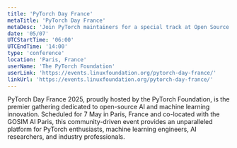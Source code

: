```yaml
---
title: 'PyTorch Day France'
metaTitle: 'PyTorch Day France'
metaDesc: 'Join PyTorch maintainers for a special track at Open Source Summit North America 2025'
date: '05/07'
UTCStartTime: '06:00'
UTCEndTime: '14:00'
type: 'conference'
location: 'Paris, France'
userName: 'The PyTorch Foundation'
userLink: 'https://events.linuxfoundation.org/pytorch-day-france/'
linkUrl: 'https://events.linuxfoundation.org/pytorch-day-france/'
---
```


PyTorch Day France 2025, proudly hosted by the PyTorch Foundation, is the premier gathering dedicated to open-source AI and machine learning innovation. Scheduled for 7 May in Paris, France and co-located with the GOSIM AI Paris, this community-driven event provides an unparalleled platform for PyTorch enthusiasts, machine learning engineers, AI researchers, and industry professionals.
